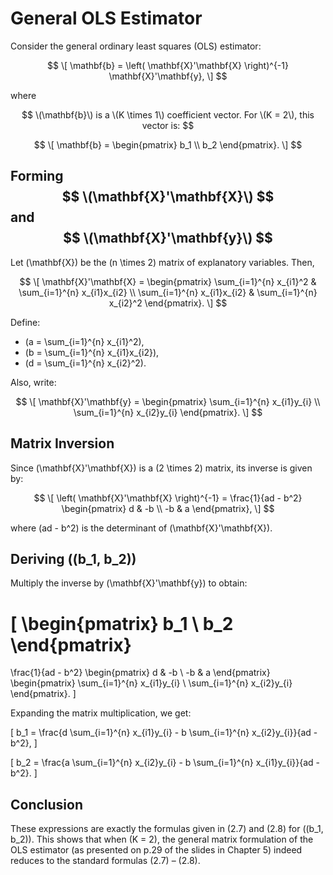 # General OLS Estimator

Consider the general ordinary least squares (OLS) estimator:

$$
\[
\mathbf{b} = \left( \mathbf{X}'\mathbf{X} \right)^{-1} \mathbf{X}'\mathbf{y},
\]
$$

where 

$$
\(\mathbf{b}\) is a \(K \times 1\) coefficient vector. For \(K = 2\), this vector is:
$$

$$
\[
\mathbf{b} =
\begin{pmatrix}
b_1 \\
b_2
\end{pmatrix}.
\]
$$

## Forming $$ \(\mathbf{X}'\mathbf{X}\) $$ and $$ \(\mathbf{X}'\mathbf{y}\) $$

Let \(\mathbf{X}\) be the \(n \times 2\) matrix of explanatory variables. Then,

$$
\[
\mathbf{X}'\mathbf{X} =
\begin{pmatrix}
\sum_{i=1}^{n} x_{i1}^2 & \sum_{i=1}^{n} x_{i1}x_{i2} \\
\sum_{i=1}^{n} x_{i1}x_{i2} & \sum_{i=1}^{n} x_{i2}^2
\end{pmatrix}.
\]
$$

Define:

- \(a = \sum_{i=1}^{n} x_{i1}^2\),
- \(b = \sum_{i=1}^{n} x_{i1}x_{i2}\),
- \(d = \sum_{i=1}^{n} x_{i2}^2\).

Also, write:

$$
\[
\mathbf{X}'\mathbf{y} =
\begin{pmatrix}
\sum_{i=1}^{n} x_{i1}y_{i} \\
\sum_{i=1}^{n} x_{i2}y_{i}
\end{pmatrix}.
\]
$$

## Matrix Inversion

Since \(\mathbf{X}'\mathbf{X}\) is a \(2 \times 2\) matrix, its inverse is given by:

$$
\[
\left( \mathbf{X}'\mathbf{X} \right)^{-1} = \frac{1}{ad - b^2}
\begin{pmatrix}
d & -b \\
-b & a
\end{pmatrix},
\]
$$

where \(ad - b^2\) is the determinant of \(\mathbf{X}'\mathbf{X}\).

## Deriving \((b_1, b_2)\)

Multiply the inverse by \(\mathbf{X}'\mathbf{y}\) to obtain:

\[
\begin{pmatrix}
b_1 \\
b_2
\end{pmatrix}
=
\frac{1}{ad - b^2}
\begin{pmatrix}
d & -b \\
-b & a
\end{pmatrix}
\begin{pmatrix}
\sum_{i=1}^{n} x_{i1}y_{i} \\
\sum_{i=1}^{n} x_{i2}y_{i}
\end{pmatrix}.
\]

Expanding the matrix multiplication, we get:

\[
b_1 = \frac{d \sum_{i=1}^{n} x_{i1}y_{i} - b \sum_{i=1}^{n} x_{i2}y_{i}}{ad - b^2},
\]

\[
b_2 = \frac{a \sum_{i=1}^{n} x_{i2}y_{i} - b \sum_{i=1}^{n} x_{i1}y_{i}}{ad - b^2}.
\]

## Conclusion

These expressions are exactly the formulas given in (2.7) and (2.8) for \((b_1, b_2)\). This shows that when \(K = 2\), the general matrix formulation of the OLS estimator (as presented on p.29 of the slides in Chapter 5) indeed reduces to the standard formulas (2.7) – (2.8).
